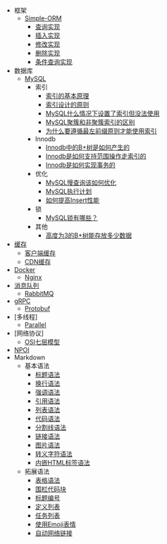 - 框架
  - [Simple-ORM](Simple-ORM/Simple-ORM.md)
    - [查询实现](Simple-ORM/Search.md)
    - [插入实现](Simple-ORM/Insert.md)
    - [修改实现](Simple-ORM/Update.md)
    - [删除实现](Simple-ORM/Delete.md)
    - [条件查询实现](Simple-ORM/SearchByCondition.md)
- 数据库
  - [MySQL](MySQL/MySQL.md)
    - 索引
      - [索引的基本原理](MySQL/索引的基本原理.md)
      - [索引设计的原则](MySQL/索引设计的原则.md)
      - [MySQL什么情况下设置了索引但没法使用](MySQL/MySQL什么情况下设置了索引但没法使用.md)
      - [MySQL聚簇和非聚簇索引的区别](MySQL/MySQL聚簇和非聚簇索引的区别.md)
      - [为什么要遵循最左前缀原则才能使用索引](MySQL/为什么要遵循最左前缀原则才能使用索引.md)
    - Innodb
      - [Innodb中的B+树是如何产生的](MySQL/Innodb中的B+树是如何产生的.md)
      - [Innodb是如何支持范围操作走索引的](MySQL/Innodb是如何支持范围操作走索引的.md)
      - [Innodb是如何实现事务的](MySQL/Innodb是如何实现事务的.md)
    - 优化
      - [MySQL慢查询该如何优化](MySQL/MySQL慢查询该如何优化.md)
      - [MySQL执行计划](MySQL/MySQL执行计划.md)
      - [如何提高Insert性能](MySQL/如何提高Insert性能.md)
    - 锁
      - [MySQL锁有哪些？](MySQL/MySQL锁有哪些？.md)
    - 其他
      - [高度为3的B+树能存放多少数据](MySQL/高度为3的B+树能存放多少数据.md)
- [缓存](Cache/Cache.md)
  - [客户端缓存](Cache/客户端缓存.md)
  - [CDN缓存](Cache/CDN缓存.md)
- [Docker](Docker/Docker.md)
  - [Nginx](Docker/Nginx.md)
- [消息队列](消息队列/消息队列.md)
  - [RabbitMQ](消息队列/RabbitMQ.md)
- [gRPC](gRPC/gRPC.md)
  - [Protobuf](gRPC/Protobuf.md)
- [多线程]
  - [Parallel](多线程/Parallel.md)
- [网络协议]
  - [OSI七层模型](网络协议/OSI七层模型.md)
- [NPOI](NPOI/NPOI.md)
- Markdown
  - 基本语法
    - [标题语法](Markdown/标题语法.md)
    - [换行语法](Markdown/换行语法.md)
    - [强调语法](Markdown/强调语法.md)
    - [引用语法](Markdown/引用语法.md)
    - [列表语法](Markdown/列表语法.md)
    - [代码语法](Markdown/代码语法.md)
    - [分割线语法](Markdown/分割线语法.md)
    - [链接语法](Markdown/链接语法.md)
    - [图片语法](Markdown/图片语法.md)
    - [转义字符语法](Markdown/转义字符语法.md)
    - [内嵌HTML标签语法](Markdown/内嵌HTML标签)
  - 拓展语法
    - [表格语法](Markdown/表格语法.md)
    - [围栏代码块](Markdown/围栏代码块.md)
    - [标题编号](Markdown/标题编号语法.md)
    - [定义列表](Markdown/定义列表.md)
    - [任务列表](Markdown/任务列表语法.md)
    - [使用Emoji表情](Markdown/使用Emoji表情.md)
    - [自动网络链接](Markdown/自动网址链接.md)